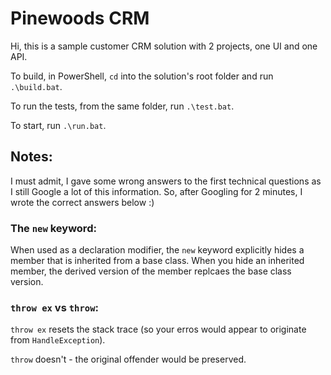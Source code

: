 # Pinewoods CRM

Hi, this is a sample customer CRM solution with 2 projects, one UI and one API.

To build, in PowerShell, `cd` into the solution's root folder and run `.\build.bat`.

To run the tests, from the same folder, run `.\test.bat`.

To start, run `.\run.bat`.

## Notes:

I must admit, I gave some wrong answers to the first technical questions as I still Google a lot of this information.
So, after Googling for 2 minutes, I wrote the correct answers below :)

### The `new` keyword:

When used as a declaration modifier, the `new` keyword explicitly hides a member that is inherited from a base class.
When you hide an inherited member, the derived version of the member replcaes the base class version.

### `throw ex` vs `throw`:

`throw ex` resets the stack trace (so your erros would appear to originate from `HandleException`).

`throw` doesn't - the original offender would be preserved.